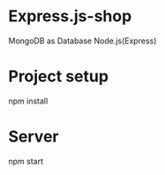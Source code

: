 # Express.js-shop
MongoDB as Database
Node.js(Express)

# Project setup
npm install

# Server
npm start
